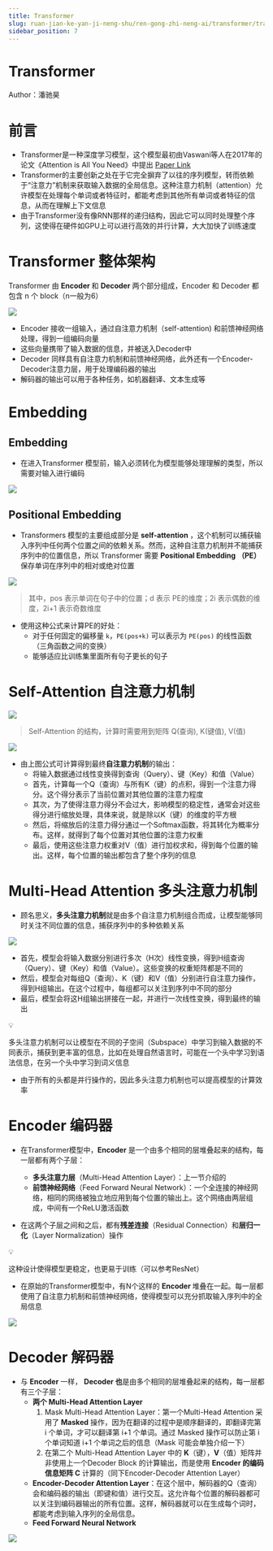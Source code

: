 ```yaml
---
title: Transformer
slug: ruan-jian-ke-yan-ji-neng-shu/ren-gong-zhi-neng-ai/transformer/transformer
sidebar_position: 7
---
```


# Transformer

Author：潘驰昊

# 前言

- Transformer是一种深度学习模型，这个模型最初由Vaswani等人在2017年的论文《Attention is All You Need》中提出 <u>Paper Link</u>
- Transformer的主要创新之处在于它完全摒弃了以往的序列模型，转而依赖于“注意力”机制来获取输入数据的全局信息。这种注意力机制（attention）允许模型在处理每个单词或者特征时，都能考虑到其他所有单词或者特征的信息，从而在理解上下文信息
- 由于Transformer没有像RNN那样的递归结构，因此它可以同时处理整个序列，这使得在硬件如GPU上可以进行高效的并行计算，大大加快了训练速度

# Transformer 整体架构

Transformer 由 <b>Encoder </b>和 <b>Decoder</b> 两个部分组成，Encoder 和 Decoder 都包含 n 个 block（n一般为6）

<img src="/assets/DyhgbuRGVo4TYWxFFelcAdxTnZg.png" src-width="1360" src-height="886"/>

- Encoder 接收一组输入，通过自注意力机制（self-attention) 和前馈神经网络处理，得到一组编码向量
- 这些向量携带了输入数据的信息，并被送入Decoder中
- Decoder 同样具有自注意力机制和前馈神经网络，此外还有一个Encoder-Decoder注意力层，用于处理编码器的输出
- 解码器的输出可以用于各种任务，如机器翻译、文本生成等

# Embedding 

## Embedding

- 在进入Transformer 模型前，输入必须转化为模型能够处理理解的类型，所以需要对输入进行编码

<img src="/assets/UFsQbE6yYo6tspxQELpcSAvJnth.png" src-width="640" src-height="142"/>

## Positional Embedding

- Transformers 模型的主要组成部分是 <b>self-attention</b> ，这个机制可以捕获输入序列中任何两个位置之间的依赖关系。然而，这种自注意力机制并不能捕获序列中的位置信息，所以 Transformer 需要 <b>Positional Embedding</b> <b>（PE）</b>保存单词在序列中的相对或绝对位置

<img src="/assets/ICVJbDackoZ0M4x2loVcYtajnke.png" src-width="640" src-height="136"/>

> 其中，pos 表示单词在句子中的位置；d 表示 PE的维度；2i 表示偶数的维度，2i+1 表示奇数维度

- 使用这种公式来计算PE的好处：
    - 对于任何固定的偏移量 `k`，`PE(pos+k)` 可以表示为 `PE(pos)` 的线性函数（三角函数之间的变换）
    - 能够适应比训练集里面所有句子更长的句子

# Self-Attention 自注意力机制

<img src="/assets/M5U3bMU7jogHCHxQ38LcSVCBn2f.png" src-width="456" src-height="826"/>

> Self-Attention 的结构，计算时需要用到矩阵 Q(查询), K(键值), V(值)

<img src="/assets/QRK8bvBoTohWdwxxi7XcuxBvnId.png" src-width="662" src-height="148"/>

- 由上图公式可计算得到最终<b>自注意力机制</b>的输出：
    - 将输入数据通过线性变换得到查询（Query）、键（Key）和值（Value）
    - 首先，计算每一个Q（查询）与所有K（键）的点积，得到一个注意力得分。这个得分表示了当前位置对其他位置的注意力程度
    - 其次，为了使得注意力得分不会过大，影响模型的稳定性，通常会对这些得分进行缩放处理，具体来说，就是除以K（键）的维度的平方根
    - 然后，将缩放后的注意力得分通过一个Softmax函数，将其转化为概率分布。这样，就得到了每个位置对其他位置的注意力权重
    - 最后，使用这些注意力权重对V（值）进行加权求和，得到每个位置的输出。这样，每个位置的输出都包含了整个序列的信息
    
# Multi-Head Attention 多头注意力机制

- 顾名思义，<b>多头注意力机制</b>就是由多个自注意力机制组合而成，让模型能够同时关注不同位置的信息，捕获序列中的多种依赖关系

<img src="/assets/Bt7cbmOfooOJ0Dx6GpRcoXDdnjc.png" src-width="424" src-height="528"/>

- 首先，模型会将输入数据分别进行多次（H次）线性变换，得到H组查询（Query）、键（Key）和值（Value）。这些变换的权重矩阵都是不同的
- 然后，模型会对每组Q（查询）、K（键）和V（值）分别进行自注意力操作，得到H组输出。在这个过程中，每组都可以关注到序列中不同的部分
- 最后，模型会将这H组输出拼接在一起，并进行一次线性变换，得到最终的输出

<div class="callout callout-bg-2 callout-border-2">
<div class='callout-emoji'>💡</div>
<p>多头注意力机制可以让模型在不同的子空间（Subspace）中学习到输入数据的不同表示，捕获到更丰富的信息，比如在处理自然语言时，可能在一个头中学习到语法信息，在另一个头中学习到词义信息</p>
</div>

- 由于所有的头都是并行操作的，因此多头注意力机制也可以提高模型的计算效率

# Encoder 编码器

- 在Transformer模型中，<b>Encoder</b> 是一个由多个相同的层堆叠起来的结构，每一层都有两个子层：
    - <b>多头注意力层</b>（Multi-Head Attention Layer）：上一节介绍的
    - <b>前馈神经网络</b>（Feed Forward Neural Network）：一个全连接的神经网络，相同的网络被独立地应用到每个位置的输出上。这个网络由两层组成，中间有一个ReLU激活函数

- 在这两个子层之间和之后，都有<b>残差连接</b>（Residual Connection）和<b>层归一化</b>（Layer Normalization）操作

<div class="callout callout-bg-2 callout-border-2">
<div class='callout-emoji'>💡</div>
<p>这种设计使得模型更稳定，也更易于训练（可以参考ResNet）</p>
</div>

- 在原始的Transformer模型中，有N个这样的 <b>Encoder </b>堆叠在一起。每一层都使用了自注意力机制和前馈神经网络，使得模型可以充分抓取输入序列中的全局信息

<img src="/assets/TUUjbkEpioVcxkxBMW8ctCsrnzh.png" src-width="526" src-height="614"/>

# Decoder 解码器

- 与 <b>Encoder</b> 一样， <b>Decoder 也</b>是由多个相同的层堆叠起来的结构，每一层都有三个子层：
    - <b>两个 Multi-Head Attention Layer</b>
        1. Mask Multi-Head Attention Layer：第一个Multi-Head Attention 采用了 <b>Masked</b> 操作，因为在翻译的过程中是顺序翻译的，即翻译完第 i 个单词，才可以翻译第 i+1 个单词。通过 Masked 操作可以防止第 i 个单词知道 i+1 个单词之后的信息（Mask 可能会单独介绍一下）
        2. 在第二个 Multi-Head Attention Layer 中的 <b>K</b>（键），<b>V</b>（值）矩阵并非使用上一个Decoder Block 的计算输出，而是使用 <b>Encoder 的编码信息矩阵 C</b> 计算的（同下Encoder-Decoder Attention Layer）
    - <b>Encoder-Decoder Attention Layer</b>：在这个层中，解码器的Q（查询）会和编码器的输出（即键和值）进行交互。这允许每个位置的解码器都可以关注到编码器输出的所有位置。这样，解码器就可以在生成每个词时，都能考虑到输入序列的全局信息。
    - <b>Feed Forward Neural Network</b>

<img src="/assets/T9NNbzEe0oZxWdxUXKGcYST4nNd.png" src-width="526" src-height="826"/>


